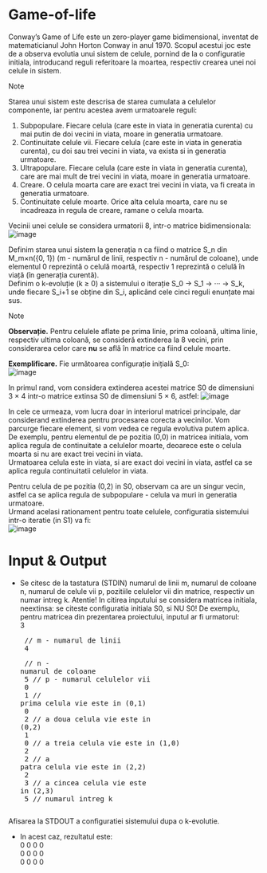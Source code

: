 # Game-of-life
Conway’s Game of Life este un zero-player game bidimensional, inventat de matematicianul John
Horton Conway in anul 1970. Scopul acestui joc este de a observa evolutia unui sistem de celule,
pornind de la o configuratie initiala, introducand reguli referitoare la moartea, respectiv crearea unei
noi celule in sistem.
> [!NOTE]
> Starea unui sistem este descrisa de starea cumulata a celulelor componente, iar pentru acestea
avem urmatoarele reguli:
1. Subpopulare. Fiecare celula (care este in viata in generatia curenta) cu mai putin de doi
vecini in viata, moare in generatia urmatoare.
2. Continuitate celule vii. Fiecare celula (care este in viata in generatia curenta), cu doi sau
trei vecini in viata, va exista si in generatia urmatoare.
3. Ultrapopulare. Fiecare celula (care este in viata in generatia curenta), care are mai mult de
trei vecini in viata, moare in generatia urmatoare.
4. Creare. O celula moarta care are exact trei vecini in viata, va fi creata in generatia urmatoare.
5. Continuitate celule moarte. Orice alta celula moarta, care nu se incadreaza in regula de
creare, ramane o celula moarta.

Vecinii unei celule se considera urmatorii 8, intr-o matrice bidimensionala:<br>
![image](https://github.com/user-attachments/assets/c7b48c8d-56a3-4a0b-ba1e-467f717db19a)

Definim starea unui sistem la generația n ca fiind o matrice S_n din M_m×n({0, 1}) (m - numărul de 
linii, respectiv n - numărul de coloane), unde elementul 0 reprezintă o celulă moartă, respectiv 1 
reprezintă o celulă în viață (în generația curentă).
<br>
Definim o k-evoluție (k ≥ 0) a sistemului o iterație S_0 → S_1 → ··· → S_k, unde fiecare S_i+1 se 
obține din S_i, aplicând cele cinci reguli enunțate mai sus.
<br>
> [!NOTE]
> **Observație.** Pentru celulele aflate pe prima linie, prima coloană, ultima linie, respectiv ultima 
coloană, se consideră extinderea la 8 vecini, prin considerarea celor care **nu** se află în matrice 
ca fiind celule moarte.<br>

**Exemplificare.** Fie următoarea configurație inițială S_0:<br>
![image](https://github.com/user-attachments/assets/7719ccc7-8d01-41d7-b005-bddd0805b651)<br>

In primul rand, vom considera extinderea acestei matrice S0 de dimensiuni 3 × 4 intr-o matrice
extinsa S0 de dimensiuni 5 × 6, astfel:
![image](https://github.com/user-attachments/assets/2e9bc919-d9d4-4919-8f1f-a39f2facd649)

In cele ce urmeaza, vom lucra doar in interiorul matricei principale, dar considerand extinderea
pentru procesarea corecta a vecinilor. Vom parcurge fiecare element, si vom vedea ce regula evolutiva
putem aplica. De exemplu, pentru elementul de pe pozitia (0,0) in matricea initiala, vom aplica
regula de continuitate a celulelor moarte, deoarece este o celula moarta si nu are exact trei vecini in
viata.<br>
Urmatoarea celula este in viata, si are exact doi vecini in viata, astfel ca se aplica regula continuitatii celulelor in viata.<br>

Pentru celula de pe pozitia (0,2) in S0, observam ca are un singur vecin, astfel ca se aplica
regula de subpopulare - celula va muri in generatia urmatoare.<br>
Urmand acelasi rationament pentru toate celulele, configuratia sistemului intr-o iteratie (in S1)
va fi:<br>
![image](https://github.com/user-attachments/assets/16de8097-0d48-455e-b715-48cc7787b386)

# Input & Output
* Se citesc de la tastatura (STDIN) numarul de linii m, numarul de coloane n, numarul de celule vii
p, pozitiile celulelor vii din matrice, respectiv un numar intreg k. Atentie! In citirea inputului se
considera matricea initiala, neextinsa: se citeste configuratia initiala S0, si NU S0! De exemplu,
pentru matricea din prezentarea proiectului, inputul ar fi urmatorul:<br>
3   <pre>    // m - numarul de linii<br>
4   <pre>    // n - numarul de coloane<br>
5       // p - numarul celulelor vii<br>
0<br>
1       // prima celula vie este in (0,1)<br>
0<br>
2       // a doua celula vie este in (0,2)<br>
1<br>
0       // a treia celula vie este in (1,0)<br>
2<br>
2       // a patra celula vie este in (2,2)<br>
2<br>
3       // a cincea celula vie este in (2,3)<br>
5       // numarul intreg k<br>

Afisarea la STDOUT a configuratiei sistemului dupa o k-evolutie.<br>
* In acest caz, rezultatul este:<br>
0 0 0 0<br>
0 0 0 0<br>
0 0 0 0<br>


